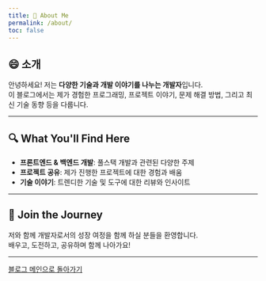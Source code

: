 ```yaml
---
title: 👋 About Me
permalink: /about/
toc: false
---
```


## 😄 소개

안녕하세요! 저는 **다양한 기술과 개발 이야기를 나누는 개발자**입니다.  
이 블로그에서는 제가 경험한 프로그래밍, 프로젝트 이야기, 문제 해결 방법, 그리고 최신 기술 동향 등을 다룹니다.

---

## 🔍 What You'll Find Here

- **프론트엔드 & 백엔드 개발**: 풀스택 개발과 관련된 다양한 주제
- **프로젝트 공유**: 제가 진행한 프로젝트에 대한 경험과 배움
- **기술 이야기**: 트렌디한 기술 및 도구에 대한 리뷰와 인사이트

---

## 🚀 Join the Journey

저와 함께 개발자로서의 성장 여정을 함께 하실 분들을 환영합니다.  
배우고, 도전하고, 공유하며 함께 나아가요!

---

[블로그 메인으로 돌아가기](https://lyaesley.github.io/)


[//]: # (기본기에 집중하며 클린코드를 실천하기 위해 노력하는 8년 차 개발자입니다.  )
[//]: # (비효율적인 프로세스를 리팩토링하여 개선하고 팀원들의 업무 효율이 향상됐을 때 뿌듯함을 느낍니다.)
[//]: # (깊이 있고 내공 있는 프로그래머가 되어보자)
